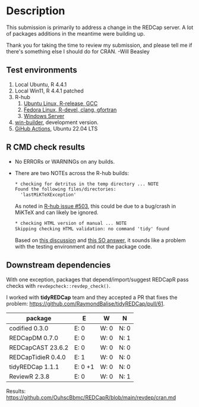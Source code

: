 Description
===============================================

This submission is primarily to address a change in the REDCap server.  A lot of packages additions in the meantime were building up.

Thank you for taking the time to review my submission, and please tell me if there's something else I should do for CRAN.  -Will Beasley

Test environments
-----------------------------------------------

1. Local Ubuntu, R 4.4.1
2. Local Win11, R 4.4.1 patched
3. R-hub
    1. [Ubuntu Linux, R-release, GCC](https://builder.r-hub.io/status/REDCapR_1.1.9005.tar.gz-6f45462d131a4ac49833c0c7c014bad0)
    2. [Fedora Linux, R-devel, clang, gfortran](https://builder.r-hub.io/status/REDCapR_1.1.9005.tar.gz-2e9560e6fcdb4467af8e9ea8d22c165d)
    3. [Windows Server](https://builder.r-hub.io/status/REDCapR_1.1.9005.tar.gz-3ec1ed8fac734d24a16cc5ecf238cf47)
4. [win-builder](https://win-builder.r-project.org/N3n87tj2ky0v/), development version.
5. [GiHub Actions](https://github.com/OuhscBbmc/REDCapR/actions), Ubuntu 22.04 LTS

R CMD check results
-----------------------------------------------

* No ERRORs or WARNINGs on any builds.

* There are two NOTEs across the R-hub builds:

  ```txt
  * checking for detritus in the temp directory ... NOTE
  Found the following files/directories:
    'lastMiKTeXException'
  ```
  As noted in [R-hub issue #503](https://github.com/r-hub/rhub/issues/503), this could be due to a bug/crash in MiKTeX and can likely be ignored.

  ```txt
  * checking HTML version of manual ... NOTE
  Skipping checking HTML validation: no command 'tidy' found
  ```

  Based on [this discussion](https://groups.google.com/g/r-sig-mac/c/7u_ivEj4zhM?pli=1)
  and [this SO answer](https://stackoverflow.com/a/75007979/1082435),
  it sounds like a problem with the testing environment and not the package code.

Downstream dependencies
-----------------------------------------------

With one exception,
packages that depend/import/suggest REDCapR pass checks with `revdepcheck::revdep_check()`.

I worked with **tidyREDCap** team and they accepted a PR that fixes the problem:
<https://github.com/RaymondBalise/tidyREDCap/pull/61>.

package                                  | E        | W        | N
-------                                  | -        | -        | -
codified 0.3.0                           | E: 0     | W: 0     | N: 0
REDCapDM 0.7.0                           | E: 0     | W: 0     | N: 1
REDCapCAST 23.6.2                        | E: 0     | W: 0     | N: 0
REDCapTidieR 0.4.0                       | E: 1     | W: 0     | N: 0
tidyREDCap 1.1.1                         | E: 0  +1 | W: 0     | N: 0
ReviewR 2.3.8                            | E: 0     | W: 0     | N: 1

Results: <https://github.com/OuhscBbmc/REDCapR/blob/main/revdep/cran.md>
